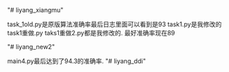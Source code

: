 "# liyang_xiangmu" 





task_1old.py是原版算法准确率最后日志里面可以看到是93
task1.py是我修改的
task1重做.py
taks1重做2.py都是我修改的.
最好准确率现在89



"# liyang_new2" 


main4.py最后达到了94.3的准确率.
"# liyang_ddi" 
